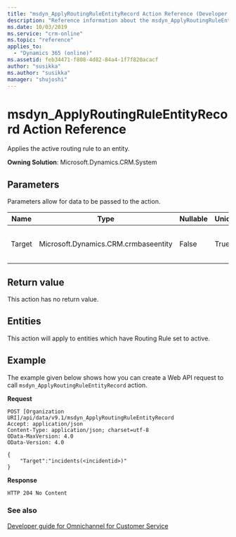 ```yaml
---
title: "msdyn_ApplyRoutingRuleEntityRecord Action Reference (Developer Guide for Dynamics 365 Customer Engagement)| MicrosoftDocs"
description: "Reference information about the msdyn_ApplyRoutingRuleEntityRecord Action."
ms.date: 10/03/2019
ms.service: "crm-online"
ms.topic: "reference"
applies_to: 
  - "Dynamics 365 (online)"
ms.assetid: feb34471-f808-4d82-84a4-1f7f820acacf
author: "susikka"
ms.author: "susikka"
manager: "shujoshi"
---
```

# msdyn_ApplyRoutingRuleEntityRecord Action Reference

Applies the active routing rule to an entity.

**Owning Solution**: Microsoft.Dynamics.CRM.System

## Parameters

Parameters allow for data to be passed to the action.


| Name | Type | Nullable | Unicode | Description |
|------|------|------|------|------|
| Target | Microsoft.Dynamics.CRM.crmbaseentity | False | True | The entity to apply the routing rule to.|

## Return value

This action has no return value.

## Entities

This action will apply to entities which have Routing Rule set to active.

## Example

The example given below shows how you can create a Web API request to call `msdyn_ApplyRoutingRuleEntityRecord` action.

**Request**

```http
POST [Organization URI]/api/data/v9.1/msdyn_ApplyRoutingRuleEntityRecord
Accept: application/json
Content-Type: application/json; charset=utf-8
OData-MaxVersion: 4.0
OData-Version: 4.0

{
    "Target":"incidents(<incidentid>)"
}
```

**Response**

```http
HTTP 204 No Content
```

### See also

[Developer guide for Omnichannel for Customer Service](../../omnichannel-developer.md)